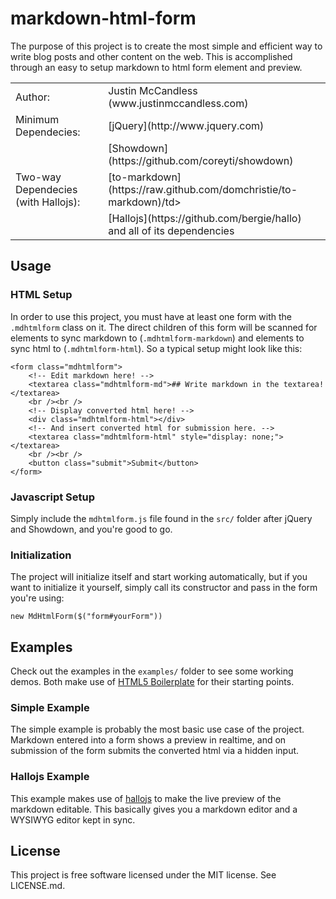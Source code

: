 markdown-html-form
================

The purpose of this project is to create the most simple and efficient way to write blog posts and other content on the web.  This is accomplished through an easy to setup markdown to html form element and preview.

<table>
  <tr>
    <td>Author:</td>
    <td>Justin McCandless (www.justinmccandless.com)</td>
  </tr>
  <!-- <tr>
    <td>Demo:</td>
    <td>http://www.justinmccandless.com/demos/jQuery-Open-Carousel/index.html</td>
  </tr>
  <tr>
    <td>Latest Blog Post:</td>
    <td>http://www.justinmccandless.com/blog/Open+Source+jQuery+Carousel</td>
  </tr> -->
  <tr>
    <td>Minimum Dependecies:</td>
    <td>[jQuery](http://www.jquery.com)</td>
  </tr>
  <tr>
    <td></td>
    <td>[Showdown](https://github.com/coreyti/showdown)</td>
  </tr>
  <tr>
    <td>Two-way Dependecies (with Hallojs):</td>
    <td>[to-markdown](https://raw.github.com/domchristie/to-markdown)/td>
  </tr>
  <tr>
    <td></td>
    <td>[Hallojs](https://github.com/bergie/hallo) and all of its dependencies</td>
  </tr>
</table>

## Usage

### HTML Setup

In order to use this project, you must have at least one form with the `.mdhtmlform` class on it.  The direct children of this form will be scanned for elements to sync markdown to (`.mdhtmlform-markdown`) and elements to sync html to (`.mdhtmlform-html`).  So a typical setup might look like this:

    <form class="mdhtmlform">
        <!-- Edit markdown here! -->
        <textarea class="mdhtmlform-md">## Write markdown in the textarea!</textarea>
        <br /><br />
        <!-- Display converted html here! -->
        <div class="mdhtmlform-html"></div>
        <!-- And insert converted html for submission here. -->
        <textarea class="mdhtmlform-html" style="display: none;"></textarea>
        <br /><br />
        <button class="submit">Submit</button>
    </form>

### Javascript Setup

Simply include the `mdhtmlform.js` file found in the `src/` folder after jQuery and Showdown, and you're good to go.

### Initialization

The project will initialize itself and start working automatically, but if you want to initialize it yourself, simply call its constructor and pass in the form you're using:

    new MdHtmlForm($("form#yourForm"))

## Examples

Check out the examples in the `examples/` folder to see some working demos.  Both make use of [HTML5 Boilerplate](http://www.html5boilerplate.com) for their starting points.

### Simple Example

The simple example is probably the most basic use case of the project.  Markdown entered into a form shows a preview in realtime, and on submission of the form submits the converted html via a hidden input.

### Hallojs Example

This example makes use of [hallojs](https://github.com/bergie/hallo) to make the live preview of the markdown editable.  This basically gives you a markdown editor and a WYSIWYG editor kept in sync.

## License

This project is free software licensed under the MIT license.  See LICENSE.md.

